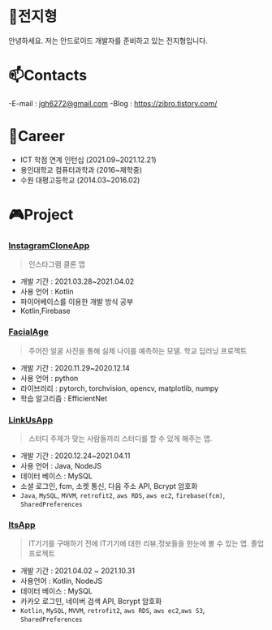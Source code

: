 # 🌱전지형
안녕하세요.
저는 안드로이드 개발자를 준비하고 있는 전지형입니다.</br>

# 📫Contacts
  -E-mail  : jgh6272@gmail.com
  -Blog : https://zibro.tistory.com/

# 👯Career
  - ICT 학점 연계 인턴십 (2021.09~2021.12.21)
  - 용인대학교 컴퓨터과학과 (2016~재학중)
  - 수원 대평고등학교 (2014.03~2016.02)
  
# 🎮Project
### <a href="https://github.com/jgh6272/InstagramClone"><b>InstagramCloneApp</b></a>
> 인스타그램 클론 앱
- 개발 기간 : 2021.03.28~2021.04.02
- 사용 언어 : Kotlin
- 파이어베이스를 이용한 개발 방식 공부
- Kotlin,Firebase

### <a href="https://github.com/jgh6272/FacialAge"><b>FacialAge</b></a>
> 주어진 얼굴 사진을 통해 실제 나이를 예측하는 모델. 학교 딥러닝 프로젝트
- 개발 기간 : 2020.11.29~2020.12.14
- 사용 언어 : python
- 라이브러리 : pytorch, torchvision, opencv, matplotlib, numpy
- 학습 알고리즘 : EfficientNet

### <a href="https://github.com/jgh6272/LinkUsApp"><b>LinkUsApp</b></a>
> 스터디 주제가 맞는 사람들끼리 스터디를 할 수 있게 해주는 앱.
- 개발 기간 : 2020.12.24~2021.04.11
- 사용 언어 : Java, NodeJS
- 데이터 베이스 : MySQL
- 소셜 로그인, fcm, 소켓 통신, 다음 주소 API, Bcrypt 암호화
- `Java`, `MySQL`, `MVVM`, `retrofit2`, `aws RDS`, `aws ec2`, `firebase(fcm)`, `SharedPreferences`

### <a href="https://github.com/jgh6272/ItsApp"><b>ItsApp</b></a>
> IT기기를 구매하기 전에 IT기기에 대한 리뷰,정보들을 한눈에 볼 수 있는 앱. 졸업 프로젝트
- 개발 기간 : 2021.04.02 ~ 2021.10.31
- 사용언어 : Kotlin, NodeJS
- 데이터 베이스 : MySQL
- 카카오 로그인, 네이버 검색 API, Bcrypt 암호화
- `Kotlin`, `MySQL`, `MVVM`, `retrofit2`, `aws RDS`, `aws ec2`,`aws S3`, `SharedPreferences`

<!-- 아이콘 주석
- 🔭 I’m currently working on ...
- 🌱 I’m currently learning ...
- 👯 I’m looking to collaborate on ...
- 🤔 I’m looking for help with ...
- 💬 Ask me about ...
- 📫 How to reach me: ...
- 😄 Pronouns: ...
- ⚡ 
-->
